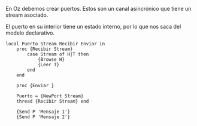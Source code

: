 En Oz debemos crear puertos. Estos son un canal asincrónico que tiene un stream asociado.

El puerto en su interior tiene un estado interno, por lo que nos saca del modelo declarativo.

```Oz
local Puerto Stream Recibir Enviar in
	proc {Recibir Stream}
		case Stream of H|T then
			{Browse H}
			{Leer T}
		end
	end
	
	proc {Enviar }
	
	Puerto = {NewPort Stream}
	thread {Recibir Stream} end
	
	{Send P 'Mensaje 1'}
	{Send P 'Mensaje 2'}
	
```
